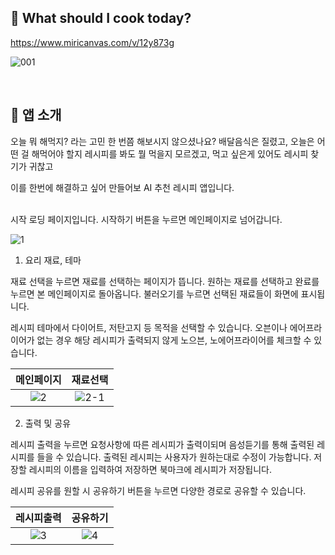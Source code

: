 ## 🍚 What should I cook today? 
https://www.miricanvas.com/v/12y873g

![001](https://github.com/lhr0055/-_-/assets/129835424/6d2cc3ba-42b7-49df-9c25-2548dbc1c17e)

</br>

## 🍴 앱 소개
오늘 뭐 해먹지? 라는 고민 한 번쯤 해보시지 않으셨나요?
배달음식은 질렸고, 오늘은 어떤 걸 해먹어야 할지
레시피를 봐도 뭘 먹을지 모르겠고, 먹고 싶은게 있어도 레시피 찾기가 귀찮고 

이를 한번에 해결하고 싶어 만들어보 AI 추천 레시피 앱입니다. 


</br>
시작 로딩 페이지입니다. 시작하기 버튼을 누르면 메인페이지로 넘어갑니다.

![1](https://github.com/lhr0055/-_-/assets/129835424/7f16abc9-3dad-4405-92d7-42d628351d28)

1. 요리 재료, 테마 </br>

재료 선택을 누르면 재료를 선택하는 페이지가 뜹니다.
원하는 재료를 선택하고 완료를 누르면 본 메인페이지로 돌아옵니다.
불러오기를 누르면 선택된 재료들이 화면에 표시됩니다.

레시피 테마에서 다이어트, 저탄고지 등 목적을 선택할 수 있습니다.
오븐이나 에어프라이어가 없는 경우 해당 레시피가 출력되지 않게 노으븐, 노에어프라이어를 체크할 수 있습니다.

**메인페이지**|**재료선택**|
| :--: | :--: |
| ![2](https://github.com/lhr0055/-_-/assets/129835424/b4e78264-fc6b-4881-b423-dea1810ed40e)| ![2-1](https://github.com/lhr0055/-_-/assets/129835424/50e69ff7-7eeb-43e8-94ed-8193167887da) |

2. 출력 및 공유</br>

레시피 출력을 누르면 요청사항에 따른 레시피가 출력이되며 음성듣기를 통해 출력된 레시피를 들을 수 있습니다.
출력된 레시피는 사용자가 원하는대로 수정이 가능합니다.
저장할 레시피의 이름을 입력하여 저장하면 북마크에 레시피가 저장됩니다.

레시피 공유를 원할 시 공유하기 버튼을 누르면 다양한 경로로 공유할 수 있습니다. 

**레시피출력**|**공유하기**|
| :--: | :--: |
|  ![3](https://github.com/lhr0055/-_-/assets/129835424/b2f01bcf-a6c3-415a-a8ea-28ef1eb7d8fa) | ![4](https://github.com/lhr0055/-_-/assets/129835424/79769f49-59b8-4a4c-93d8-b9cea47058a5) |






